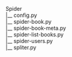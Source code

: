 
Spider</br>
  |__ config.py</br>
  |__ spider-book.py</br>
  |__ spider-book-meta.py</br>
  |__ spider-list-books.py</br>
  |__ spider-users.py</br>
  |__ spliter.py 